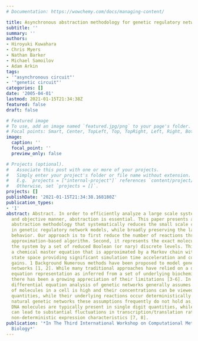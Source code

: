 ```yaml
---
# Documentation: https://wowchemy.com/docs/managing-content/

title: Asynchronous abstraction methodology for genetic regulatory networks
subtitle: ''
summary: ''
authors:
- Hiroyuki Kuwahara
- Chris Myers
- Nathan Barker
- Michael Samoilov
- Adam Arkin
tags:
- '"asynchronous circuit"'
- '"genetic circuit"'
categories: []
date: '2005-04-01'
lastmod: 2021-01-15T21:34:38Z
featured: false
draft: false

# Featured image
# To use, add an image named `featured.jpg/png` to your page's folder.
# Focal points: Smart, Center, TopLeft, Top, TopRight, Left, Right, BottomLeft, Bottom, BottomRight.
image:
  caption: ''
  focal_point: ''
  preview_only: false

# Projects (optional).
#   Associate this post with one or more of your projects.
#   Simply enter your project's folder or file name without extension.
#   E.g. `projects = ["internal-project"]` references `content/project/deep-learning/index.md`.
#   Otherwise, set `projects = []`.
projects: []
publishDate: '2021-01-15T21:34:38.168180Z'
publication_types:
- '1'
abstract: Abstract. In order to efficiently analyze a large scale system in an automated
  and objective manner, abstraction is essential. This paper presents an automated
  abstraction methodology that systematically reduces the small scale complexity found
  in genetic regulatory network models, while broadly preserving the large scale system
  behavior. Our approach is to first reduce the number of reactions through a quasisteady-state
  approximation-based algorithm. Second, it represents the exact molecular state of
  the system by a set of reduced Boolean (or nary) discrete levels. This results in
  a chemical master equation that is approximated by a Markov chain with a much smaller
  state space providing significant simulation time acceleration and computability
  gains. 1 Background Numerous methods have been proposed to model genetic regulatory
  networks [1, 2]. While many traditional approaches have relied on a differential
  equation representation as inferred from a set of underlying biochemical reactions,
  there has been a growing appreciation of their limitations [3-6]. In particular,
  differential equation analysis of genetic networks generally assumes that the number
  of molecules in a cell is high and their concentrations can be viewed as continuous
  quantities, while their underlying reactions occur deterministically. However, in
  natural genetic networks these assumptions frequently do not hold as, for example,
  DNA molecules are typically present in single digit quantities, while some promoters
  can lead to substantial fluctuations in transcription/translation rates and essentially
  non-deterministic expression characteristics [7, 8].
publication: '*In The Third International Workshop on Computational Methods in Systems
  Biology*'
---
```

